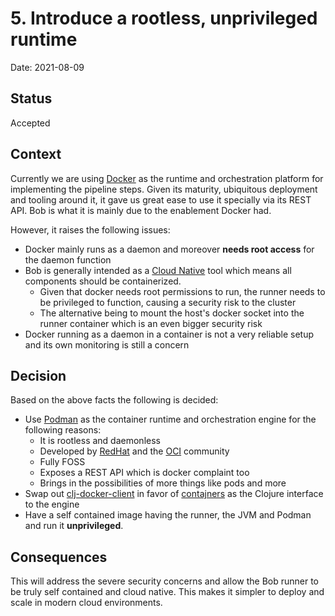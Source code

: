 # 5. Introduce a rootless, unprivileged runtime

Date: 2021-08-09

## Status

Accepted

## Context

Currently we are using [Docker](https://www.docker.com/) as the runtime and orchestration platform for implementing the pipeline steps.
Given its maturity, ubiquitous deployment and tooling around it, it gave us great ease to use it specially via its REST API.
Bob is what it is mainly due to the enablement Docker had.

However, it raises the following issues:
- Docker mainly runs as a daemon and moreover **needs root access** for the daemon function
- Bob is generally intended as a [Cloud Native](https://en.wikipedia.org/wiki/Cloud_native_computing) tool which means all components should be containerized.
  - Given that docker needs root permissions to run, the runner needs to be privileged to function, causing a security risk to the cluster
  - The alternative being to mount the host's docker socket into the runner container which is an even bigger security risk
- Docker running as a daemon in a container is not a very reliable setup and its own monitoring is still a concern

## Decision

Based on the above facts the following is decided:
- Use [Podman](https://podman.io/) as the container runtime and orchestration engine for the following reasons:
  - It is rootless and daemonless
  - Developed by [RedHat](https://www.redhat.com/) and the [OCI](https://opencontainers.org/) community
  - Fully FOSS
  - Exposes a REST API which is docker complaint too
  - Brings in the possibilities of more things like pods and more
- Swap out [clj-docker-client](https://github.com/into-docker/clj-docker-client) in favor of [contajners](https://github.com/lispyclouds/contajners) as the Clojure interface to the engine
- Have a self contained image having the runner, the JVM and Podman and run it **unprivileged**.

## Consequences

This will address the severe security concerns and allow the Bob runner to be truly self contained and cloud native. This makes it simpler to deploy and scale in modern cloud environments.
